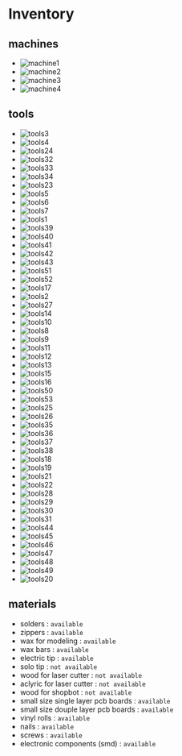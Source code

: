 # Inventory
## machines
- ![machine1](machine1.jpg)
- ![machine2](machine2.jpg)
- ![machine3](machine3.jpg)
- ![machine4](machine4.jpg)

## tools
- ![tools3](tools3.jpg)
- ![tools4](tools4.jpg)
- ![tools24](tools24.jpg)
- ![tools32](tools32.jpg)
- ![tools33](tools33.jpg)
- ![tools34](tools34.jpg)
- ![tools23](tools23.jpg)
- ![tools5](tools5.jpg)
- ![tools6](tools6.jpg)
- ![tools7](tools7.jpg)
- ![tools1](tools1.jpg)
- ![tools39](tools39.jpg)
- ![tools40](tools40.jpg)
- ![tools41](tools41.jpg)
- ![tools42](tools42.jpg)
- ![tools43](tools43.jpg)
- ![tools51](tools51.jpg)
- ![tools52](tools52.jpg)
- ![tools17](tools17.jpg)
- ![tools2](tools2.jpg)
- ![tools27](tools27.jpg)
- ![tools14](tools14.jpg)
- ![tools10](tools10.jpg)
- ![tools8](tools8.jpg)
- ![tools9](tools9.jpg)
- ![tools11](tools11.jpg)
- ![tools12](tools12.jpg)
- ![tools13](tools13.jpg)
- ![tools15](tools15.jpg)
- ![tools16](tools16.jpg)
- ![tools50](tools50.jpg)
- ![tools53](tools53.jpg)
- ![tools25](tools25.jpg)
- ![tools26](tools26.jpg)
- ![tools35](tools35.jpg)
- ![tools36](tools36.jpg)
- ![tools37](tools37.jpg)
- ![tools38](tools38.jpg)
- ![tools18](tools18.jpg)
- ![tools19](tools19.jpg)
- ![tools21](tools21.jpg)
- ![tools22](tools22.jpg)
- ![tools28](tools28.jpg)
- ![tools29](tools29.jpg)
- ![tools30](tools30.jpg)
- ![tools31](tools31.jpg)
- ![tools44](tools44.jpg)
- ![tools45](tools45.jpg)
- ![tools46](tools46.jpg)
- ![tools47](tools47.jpg)
- ![tools48](tools48.jpg)
- ![tools49](tools49.jpg)
- ![tools20](tools20.jpg)

## materials
- solders : `available`
- zippers : `available`
- wax for modeling : `available`
- wax bars : `available`
- electric tip : `available`
- solo tip : `not available`
- wood for laser cutter : `not available`
- aclyric for laser cutter : `not available`
- wood for shopbot : `not available`
- small size single layer pcb boards : `available`
- small size douple layer pcb boards : `available`
- vinyl rolls : `available`
- nails : `available`
- screws : `available`
- electronic components (smd) : `available`
